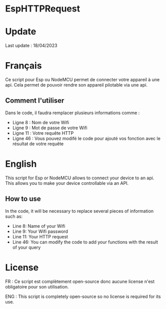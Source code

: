  # EspHTTPRequest
 
# Update
Last update : 18/04/2023

# Français

Ce script pour Esp ou NodeMCU permet de connecter votre appareil à une api. Cela permet de pouvoir rendre son appareil pilotable via une api.

## Comment l'utiliser

Dans le code, il faudra remplacer plusieurs informations comme :
- Ligne 8 : Nom de votre Wifi
- Ligne 9 : Mot de passe de votre Wifi
- Ligne 11 : Votre requête HTTP
- Ligne 46 : Vous pouvez modifé le code pour ajouté vos fonction avec le résultat de votre requête

# English

This script for Esp or NodeMCU allows to connect your device to an api. This allows you to make your device controllable via an API.

## How to use
In the code, it will be necessary to replace several pieces of information such as:
- Line 8: Name of your Wifi
- Line 9: Your Wifi password
- Line 11: Your HTTP request
- Line 46: You can modify the code to add your functions with the result of your query

# License
FR :
Ce script est complètement open-source donc aucune license n'est obligatoire pour son utilisation.

ENG : 
This script is completely open-source so no license is required for its use.
